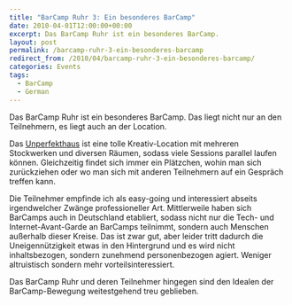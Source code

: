 ```yaml
---
title: "BarCamp Ruhr 3: Ein besonderes BarCamp"
date: 2010-04-01T12:00:00+00:00
excerpt: Das BarCamp Ruhr ist ein besonderes BarCamp.
layout: post
permalink: /barcamp-ruhr-3-ein-besonderes-barcamp
redirect_from: /2010/04/barcamp-ruhr-3-ein-besonderes-barcamp/
categories: Events
tags:
  - BarCamp
  - German
---
```

Das BarCamp Ruhr ist ein besonderes BarCamp. Das liegt nicht nur an den Teilnehmern, es liegt auch an der Location.

Das [Unperfekthaus](https://www.unperfekthaus.de/) ist eine tolle Kreativ-Location mit mehreren Stockwerken und diversen Räumen, sodass viele Sessions parallel laufen können. Gleichzeitig findet sich immer ein Plätzchen, wohin man sich zurückziehen oder wo man sich mit anderen Teilnehmern auf ein Gespräch treffen kann.

Die Teilnehmer empfinde ich als easy-going und interessiert abseits irgendwelcher Zwänge professioneller Art. Mittlerweile haben sich BarCamps auch in Deutschland etabliert, sodass nicht nur die Tech- und Internet-Avant-Garde an BarCamps teilnimmt, sondern auch Menschen außerhalb dieser Kreise. Das ist zwar gut, aber leider tritt dadurch die Uneigennützigkeit etwas in den Hintergrund und es wird nicht inhaltsbezogen, sondern zunehmend personenbezogen agiert. Weniger altruistisch sondern mehr vorteilsinteressiert.

Das BarCamp Ruhr und deren Teilnehmer hingegen sind den Idealen der BarCamp-Bewegung weitestgehend treu geblieben.